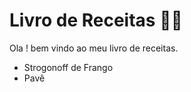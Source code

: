 # Livro de Receitas :man_cook:

Ola ! bem vindo ao meu livro de receitas.

- Strogonoff de Frango
- Pavê
